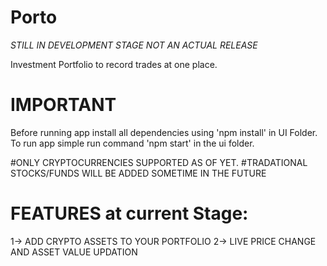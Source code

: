 # Porto
*STILL IN DEVELOPMENT STAGE*
*NOT AN ACTUAL RELEASE*

Investment Portfolio to record trades at one place.

# IMPORTANT
Before running app install all dependencies using 'npm install' in UI Folder.
To run app simple run command 'npm start' in the ui folder.

#ONLY CRYPTOCURRENCIES SUPPORTED AS OF YET.
#TRADATIONAL STOCKS/FUNDS WILL BE ADDED SOMETIME IN THE FUTURE

# FEATURES at current Stage:
1-> ADD CRYPTO ASSETS TO YOUR PORTFOLIO
2-> LIVE PRICE CHANGE AND ASSET VALUE UPDATION


